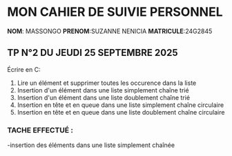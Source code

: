 # MON CAHIER DE SUIVIE PERSONNEL 


**NOM**: MASSONGO 
**PRENOM**:SUZANNE NENICIA 
**MATRICULE**:24G2845

## TP N°2 DU JEUDI 25 SEPTEMBRE 2025

Écrire en C:

1. Lire un élément et supprimer toutes les occurence dans la liste<br>
2. Insertion d'un élément dans une liste simplement chaîne trié<br>
3. Insertion d'un élément dans une liste doublement chaîne trié<br>
4. Insertion en tête et en queue dans une liste simplement chaîne circulaire<br>
5. Insertion en tête et en queue dans une liste doublement chaîne circulaire<br>


### TACHE EFFECTUÉ :
  -insertion des éléments dans une liste simplement chaînée 

